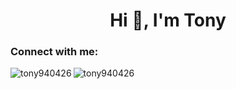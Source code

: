 <h1 align="center">Hi 👋, I'm Tony</h1>
<h3 align="left">Connect with me:</h3>
<p align="left">
</p>

<div>
<img align="left" src="https://github-readme-stats.vercel.app/api/top-langs?username=tony940426&show_icons=true&locale=en&layout=compact" alt="tony940426" /><p><img align="center" src="https://github-readme-streak-stats.herokuapp.com/?user=tony940426&" alt="tony940426" /></p>
<div>

